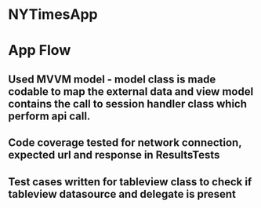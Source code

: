 # NYTimesApp
# App Flow
## Used MVVM model - model class is made codable to map the external data and view model contains the call to  session handler class which perform api call.
## Code coverage tested for network connection, expected url and response in ResultsTests
## Test cases written for tableview class to check if tableview datasource and delegate is present


